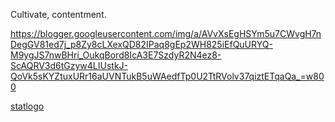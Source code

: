 Cultivate, contentment.

https://blogger.googleusercontent.com/img/a/AVvXsEgHSYm5u7CWvgH7nDegGV81ed7j_p8Zy8cLXexQD82IPaq8gEp2WH825iEfQuURYQ-M9ygJS7nwBHri_OukqBord8IcA3E7SzdyR2N4ez8-ScAQRV3d6tGzyw4LIUstkJ-QoVk5sKYZtuxURr16aUVNTukB5uWAedfTp0U2TtRVolv37qiztETqaQa_=w800



[statlogo](/img/logo1.png)